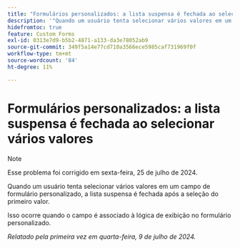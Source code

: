 ```yaml
---
title: "Formulários personalizados: a lista suspensa é fechada ao selecionar vários valores"
description: '"Quando um usuário tenta selecionar vários valores em um campo de formulário personalizado, a lista suspensa é fechada após a seleção do primeiro valor. ”'
hidefromtoc: true
feature: Custom Forms
exl-id: 0313e7d9-b5b2-4871-a133-da3e78052ab9
source-git-commit: 349f5a14e77cd710a3566ece5985caf731969f0f
workflow-type: tm+mt
source-wordcount: '84'
ht-degree: 11%

---
```


# Formulários personalizados: a lista suspensa é fechada ao selecionar vários valores

>[!NOTE]
>
>Esse problema foi corrigido em sexta-feira, 25 de julho de 2024.

Quando um usuário tenta selecionar vários valores em um campo de formulário personalizado, a lista suspensa é fechada após a seleção do primeiro valor.

Isso ocorre quando o campo é associado à lógica de exibição no formulário personalizado.

_Relatado pela primeira vez em quarta-feira, 9 de julho de 2024._
